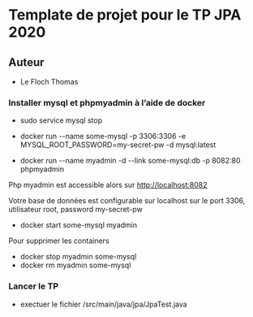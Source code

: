 # Template de projet pour le TP JPA 2020

## Auteur

- Le Floch Thomas

### Installer mysql et phpmyadmin à l’aide de docker

- sudo service mysql stop

- docker run --name some-mysql  -p 3306:3306 -e MYSQL_ROOT_PASSWORD=my-secret-pw -d mysql:latest

- docker run --name myadmin -d --link some-mysql:db -p 8082:80 phpmyadmin

Php myadmin est accessible alors sur <http://localhost:8082>

Votre base de données est configurable sur localhost sur le port 3306, utilisateur root, password my-secret-pw

- docker start some-mysql myadmin

Pour supprimer les containers

- docker stop myadmin some-mysql
- docker rm myadmin some-mysql

### Lancer le TP

- exectuer le fichier /src/main/java/jpa/JpaTest.java
